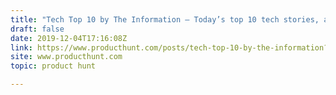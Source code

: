 ```yaml
---
title: "Tech Top 10 by The Information — Today’s top 10 tech stories, analyzed for you"
draft: false
date: 2019-12-04T17:16:08Z
link: https://www.producthunt.com/posts/tech-top-10-by-the-information?utm_medium=RSS&utm_source=hune
site: www.producthunt.com
topic: product hunt  

---
```

